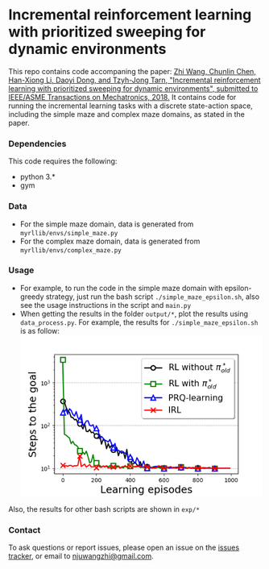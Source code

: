 # Incremental reinforcement learning with prioritized sweeping for dynamic environments

This repo contains code accompaning the paper: [Zhi Wang, Chunlin Chen, Han-Xiong Li, Daoyi Dong, and Tzyh-Jong Tarn, "Incremental reinforcement learning with prioritized sweeping for dynamic environments", submitted to IEEE/ASME Transactions on Mechatronics, 2018.]()
It contains code for running the incremental learning tasks with a discrete state-action space, including the simple maze and complex maze domains, as stated in the paper.

### Dependencies
This code requires the following:
* python 3.\*
* gym

### Data
* For the simple maze domain, data is generated from `myrllib/envs/simple_maze.py`
* For the complex maze domain, data is generated from `myrllib/envs/complex_maze.py`

### Usage 
* For example, to run the code in the simple maze domain with epsilon-greedy strategy, just run the bash script `./simple_maze_epsilon.sh`, also see the usage instructions in the script and `main.py`
* When getting the results in the folder `output/*`, plot the results using `data_process.py`. For example, the results for `./simple_maze_epsilon.sh` is as follow:
![experimental results for simple maze with epsilon-greedy strategy](https://github.com/HeyuanMingong/irl/blob/master/exp/maze_simple_epsilon.png)

Also, the results for other bash scripts are shown in `exp/*`

### Contact 
To ask questions or report issues, please open an issue on the [issues tracker](https://github.com/HeyuanMingong/irl/issues), or email to njuwangzhi@gmail.com.
